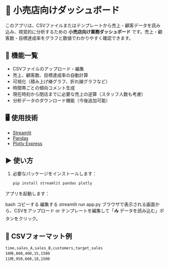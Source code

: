 # 🛒 小売店向けダッシュボード

このアプリは、CSVファイルまたはテンプレートから売上・顧客データを読み込み、視覚的に分析するための **小売店向け業務ダッシュボード** です。売上・顧客数・目標達成率をグラフと数値でわかりやすく確認できます。

## 🔧 機能一覧

- CSVファイルのアップロード・編集
- 売上、顧客数、目標達成率の自動計算
- 可視化（積み上げ棒グラフ、折れ線グラフなど）
- 時間帯ごとの傾向コメント生成
- 現在時刻から閉店までに必要な売上の逆算（スタッフ人数も考慮）
- 分析データのダウンロード機能（今後追加可能）

## 🖥 使用技術

- [Streamlit](https://streamlit.io/)
- [Pandas](https://pandas.pydata.org/)
- [Plotly Express](https://plotly.com/python/plotly-express/)

## ▶️ 使い方

1. 必要なパッケージをインストールします：

   ```bash
   pip install streamlit pandas plotly
アプリを起動します：

bash
コピーする
編集する
streamlit run app.py
ブラウザで表示される画面から、CSVをアップロード or テンプレートを編集して「📥 データを読み込む」ボタンをクリック。

## 📂 CSVフォーマット例
```
time,sales_A,sales_B,customers,target_sales
10時,800,400,15,1500
11時,950,600,18,1500
```
